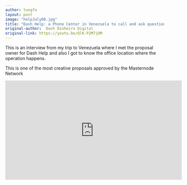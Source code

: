 ```yaml
---
author: tungfa
layout: post
image: "helpJuly08.jpg"
title: "Dash Help: a Phone Center in Venezuela to call and ask questions about Dash Digital Cash in Spanish"
original-author:  Dash Dinheiro Digital
original-link: https://youtu.be/QlK-P2M7jOM
---
```




This is an interview from my trip to Venezuela where I met the proposal owner for Dash Help and also I got to know the office location where the operation happens.

This is one of the most creative proposals approved by the Masternode Network

<iframe width="560" height="315" src="https://www.youtube.com/embed/QlK-P2M7jOM" frameborder="0" allow="autoplay; encrypted-media" allowfullscreen></iframe>
